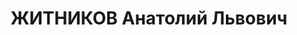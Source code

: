 ---
title: ЖИТНИКОВ Анатолий Львович
description: "1899 р. н., м. Миколаїв Херсонської губ. Єврей, чл. ВКП(б), осві-та\
  \ середня, ком. полку, майор, м. Коростень Київської обл. \n  Заарештований 17 серпня\
  \ 1937 р. Обвинувачу-вався за ст. 54-16 КК УРСР. ВК ВС СРСР 23 грудня 1937 р. засуджений\
  \ до розстрілу з конфіскацією майна і позбавленням військового звання. Вирок виконано\
  \ 23 грудня 1937 р. у м. Київ. \n  Реабілітований у 1956 р."
---